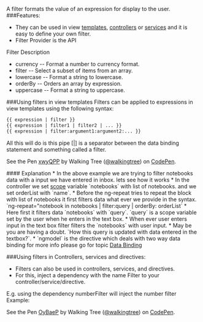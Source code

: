 A filter formats the value of an expression for display to the user.
###Features:
* They can be used in view <a class="x-grid-item"  href='/slidedeck/#1. Overview/2 Core-Concepts/4. Template' target="_blank">templates</a>, <a class="x-grid-item"  href='/slidedeck/#1. Overview/2 Core-Concepts/13. Controller' target="_blank">controllers</a> or <a class="x-grid-item"  href='/slidedeck/#1. Overview/2 Core-Concepts/17. Service' target="_blank">services</a> and it is easy to define your own filter.
* Filter Provider is the API

Filter 	Description
* currency -- Format a number to currency format.
* filter -- Select a subset of items from an array.
* lowercase -- Format a string to lowercase.
* orderBy -- Orders an array by expression.
* uppercase -- Format a string to uppercase.

###Using filters in view templates
Filters can be applied to expressions in view templates using the following syntax:
```html
{{ expression | filter }}
{{ expression | filter1 | filter2 | ... }}
{{ expression | filter:argument1:argument2:... }}
```
All this will do is this pipe [|] is a separator between the data binding statement and something called a filter.

<p data-height="268" data-theme-id="0" data-slug-hash="xwyQPP" data-default-tab="result" data-user="walkingtree" class='codepen'>See the Pen <a href='http://codepen.io/walkingtree/pen/xwyQPP/'>xwyQPP</a> by Walking Tree (<a href='http://codepen.io/walkingtree'>@walkingtree</a>) on <a href='http://codepen.io'>CodePen</a>.</p>
<script async src="//assets.codepen.io/assets/embed/ei.js"></script>
#### Explanation
* In the above example we are trying to filter notebooks data with a input we have entered in inbox. lets see how it works
* In the controller we set <a class="x-grid-item"  href='/slidedeck/#1. Overview/2 Core-Concepts/7. Scope' target="_blank">scope</a> variable `notebooks` with list of notebooks. and we set orderList with `name`.
* Before the ng-repeat tries to repeat the block with list of notebooks it first filters data what ever we provide in the syntax. `ng-repeat="notebook in notebooks | filter:query | orderBy: orderList` 
* Here first it filters data `notebooks` with `query`. `query` is a scope variable set by the user when he enters in the text box.
* When ever user enters input in the text box filter filters the `notebooks` with user input. 
* May be you are having a doubt. `How this query is updated with data entered in the textbox?`.
* `ngmodel` is the directive which deals with two way data binding for more info please go for topic <a class="x-grid-item"  href='/slidedeck/#1. Overview/2 Core-Concepts/12. Data Binding' target="_blank">Data Binding</a>


###Using filters in Controllers, services and directives:
* Filters can also be used  in controllers, services, and directives. 
* For this, inject a dependency with the name <filterName>Filter to your controller/service/directive. 

E.g. using the dependency numberFilter will inject the number filter
Example:

<p data-height="268" data-theme-id="0" data-slug-hash="OyBaeP" data-default-tab="result" data-user="walkingtree" class='codepen'>See the Pen <a href='http://codepen.io/walkingtree/pen/OyBaeP/'>OyBaeP</a> by Walking Tree (<a href='http://codepen.io/walkingtree'>@walkingtree</a>) on <a href='http://codepen.io'>CodePen</a>.</p>
<script async src="//assets.codepen.io/assets/embed/ei.js"></script>


